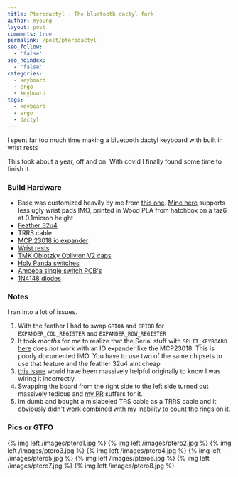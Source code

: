 ```yaml
---
title: Pterodactyl - The bluetooth dactyl fork
author: myoung
layout: post
comments: true
permalink: /post/pterodactyl
seo_follow:
  - 'false'
seo_noindex:
  - 'false'
categories:
  - keyboard
  - ergo
  - keyboard
tags:
  - keyboard
  - ergo
  - dactyl
---
```


I spent far too much time making a bluetooth dactyl keyboard with built in wrist rests <!-- more -->

This took about a year, off and on. With covid I finally found some time to finish it.

### Build Hardware ###

* Base was customized heavily by me from [this one](https://www.thingiverse.com/thing:2436848). [Mine here](https://www.thingiverse.com/thing:4186032) supports less ugly wrist pads IMO, printed in Wood PLA from hatchbox on a taz6 at 0.1micron height
* [Feather 32u4](https://www.adafruit.com/product/2771)
* TRRS cable
* [MCP 23018 io expander](https://www.mouser.com/ProductDetail/Microchip-Technology/MCP23018-E-SP)
* [Wrist rests](https://www.amazon.com/gp/product/B07DF83HK7)
* [TMK Oblotzky Oblivion V2 caps](https://drop.com/buy/drop-oblotzky-gmk-oblivion-v2-custom-keycap-set)
* [Holy Panda switches](https://mechwiki.com/holy-panda/)
* [Amoeba single switch PCB's](https://keeb.io/products/amoeba-single-switch-pcbs)
* [1N4148 diodes](https://mechanicalkeyboards.com/shop/index.php?l=product_detail&p=1613)

### Notes ###
I ran into a lot of issues.

1. With the feather I had to swap `GPIOA` and `GPIOB` for `EXPANDER_COL_REGISTER` and `EXPANDER_ROW_REGISTER`
2. It took *months* for me to realize that the Serial stuff with `SPLIT_KEYBOARD` [here](https://beta.docs.qmk.fm/using-qmk/hardware-features/feature_split_keyboard) does *not* work with an IO expander like the MCP23018. This is poorly documented IMO. You have to use two of the same chipsets to use that feature and the feather 32u4 aint cheap
3. [this issue](https://github.com/adereth/dactyl-keyboard/issues/57) would have been massively helpful originally to know I was wiring it incorrectly.
4. Swapping the board from the right side to the left side turned out massively tedious and [my PR](https://github.com/qmk/qmk_firmware/pull/9181/files#diff-6b1633df300bad911cd57febbbbdb2aaR63) suffers for it.
5. Im dumb and bought a mislabeled TRS cable as a TRRS cable and it obviously didn't work combined with my inability to count the rings on it.

### Pics or GTFO ###

{% img left /images/ptero1.jpg %}
{% img left /images/ptero2.jpg %}
{% img left /images/ptero3.jpg %}
{% img left /images/ptero4.jpg %}
{% img left /images/ptero5.jpg %}
{% img left /images/ptero6.jpg %}
{% img left /images/ptero7.jpg %}
{% img left /images/ptero8.jpg %}
